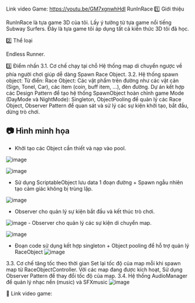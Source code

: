 Link video Game: https://youtu.be/GM7xgnwhHdI
RunInRace
1️⃣ Giới thiệu

RunInRace là tựa game 3D của tôi. Lấy ý tưởng từ tựa game nổi tiếng Subway Surfers. Đây là tựa game tôi áp dụng tất cả kiến thức 3D tôi đã học.

2️⃣ Thể loại

Endless Runner.

3️⃣ Điểm nhấn
3.1. Cơ chế chạy tại chỗ
   Hệ thống map di chuyển ngược về phía người chơi giúp dễ dàng Spawn Race Object.
3.2. Hệ thống spawn object:
   Từ điển: Race Object: Các vật phẩm trên đường như các vật cản (Sign, Tonel, Car), các item (coin, buff item, ...), đèn đường.
   Dự án kết hợp các Design Pattern để tạo hệ thống SpawnObject hoàn chỉnh game Mode (DayMode và NightMode): Singleton, ObjectPooling để quản lý các Race Object, Observer Pattern để quan sát và sử lý các sự kiện khởi tạo, bắt đầu, dừng trò chơi.
   ## 📷 Hình minh họa
   - Khởi tạo các Object cần thiết và nạp vào pool.
<!-- end list -->
   ![image](https://github.com/user-attachments/assets/5ba203f5-a549-468b-8cee-f711cc03d9b0)
<!-- end list -->
   ![image](https://github.com/user-attachments/assets/4b732425-2fe0-461e-b9ae-94b1c6ba45f5)
   - Sử dụng ScriptableObject lưu data 1 đoạn đường + Spawn ngẫu nhiên tạo cảm giác không bị trùng lặp.
<!-- end list -->
   ![image](https://github.com/user-attachments/assets/b36a54f1-1f58-4ef6-925c-f21911464b5f)
   - Observer cho quản lý sự kiện bắt đầu và kết thúc trò chơi.
<!-- end list -->
   ![image](https://github.com/user-attachments/assets/337fdf93-3a6a-4d00-9b99-b06f5980cf60)
	- Observer cho quản lý các sự kiện di chuyển map.
<!-- end list -->
   ![image](https://github.com/user-attachments/assets/a8351636-4710-4a09-b783-52c62da00a10)
<!-- end list -->
- Đoạn code sử dụng kết hợp singleton + Object pooling để hỗ trợ quản lý RaceObject
   ![image](https://github.com/user-attachments/assets/eb3b9bf9-3a9e-4919-8868-f151f282d4ad)
<!-- end list -->
3.3. Cơ chế tăng tốc theo thời gian
   Set lại tốc độ của map mỗi khi spawn map từ RaceObjectController.
   Với các map đang được kích hoạt, Sử dụng Observer Pattern để thay đổi tốc độ của map. 
3.4. Hệ thống AudioManager để quản lý nhạc nền (music) và SFXmusic
![image](https://github.com/user-attachments/assets/a6c859cd-354a-4e5f-8e6b-a337fd8a408f)

🔗 Link video game: 
